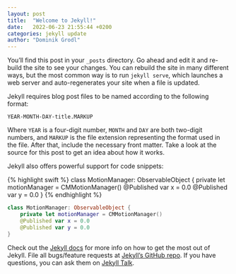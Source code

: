 ```yaml
---
layout: post
title:  "Welcome to Jekyll!"
date:   2022-06-23 21:55:44 +0200
categories: jekyll update
author: "Dominik Grodl"
---
```

You’ll find this post in your `_posts` directory. Go ahead and edit it and re-build the site to see your changes. You can rebuild the site in many different ways, but the most common way is to run `jekyll serve`, which launches a web server and auto-regenerates your site when a file is updated.

Jekyll requires blog post files to be named according to the following format:

`YEAR-MONTH-DAY-title.MARKUP`

Where `YEAR` is a four-digit number, `MONTH` and `DAY` are both two-digit numbers, and `MARKUP` is the file extension representing the format used in the file. After that, include the necessary front matter. Take a look at the source for this post to get an idea about how it works.

Jekyll also offers powerful support for code snippets:

{% highlight swift %}
class MotionManager: ObservableObject {
    private let motionManager = CMMotionManager()
    @Published var x = 0.0
    @Published var y = 0.0
}
{% endhighlight %}

~~~ swift
class MotionManager: ObservableObject {
    private let motionManager = CMMotionManager()
    @Published var x = 0.0
    @Published var y = 0.0
}
~~~

Check out the [Jekyll docs][jekyll-docs] for more info on how to get the most out of Jekyll. File all bugs/feature requests at [Jekyll’s GitHub repo][jekyll-gh]. If you have questions, you can ask them on [Jekyll Talk][jekyll-talk].

[jekyll-docs]: https://jekyllrb.com/docs/home
[jekyll-gh]:   https://github.com/jekyll/jekyll
[jekyll-talk]: https://talk.jekyllrb.com/
